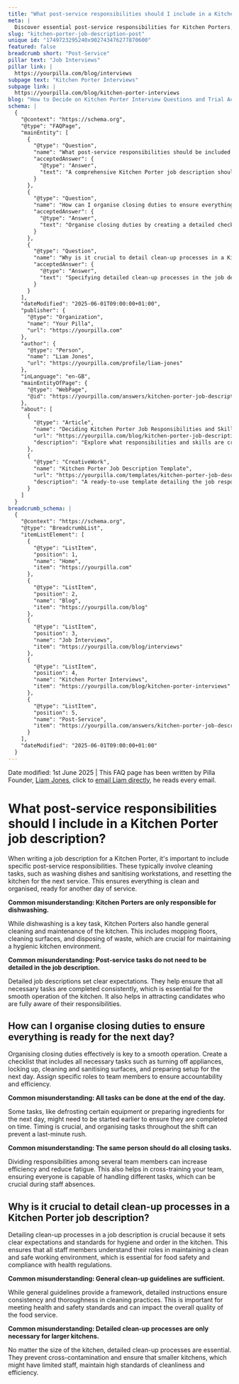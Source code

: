 ```yaml
---
title: "What post-service responsibilities should I include in a Kitchen Porter job description?"
meta: |
  Discover essential post-service responsibilities for Kitchen Porters, including detailed clean-up processes and how to organise closing duties efficiently.
slug: "kitchen-porter-job-description-post"
unique id: "1749723295240x902743476277870600"
featured: false
breadcrumb short: "Post-Service"
pillar text: "Job Interviews"
pillar link: |
  https://yourpilla.com/blog/interviews
subpage text: "Kitchen Porter Interviews"
subpage link: |
  https://yourpilla.com/blog/kitchen-porter-interviews
blog: "How to Decide on Kitchen Porter Interview Questions and Trial Activities"
schema: |
  {
    "@context": "https://schema.org",
    "@type": "FAQPage",
    "mainEntity": [
      {
        "@type": "Question",
        "name": "What post-service responsibilities should be included in a Kitchen Porter job description?",
        "acceptedAnswer": {
          "@type": "Answer",
          "text": "A comprehensive Kitchen Porter job description should outline key post-service tasks such as washing dishes, sanitising workstations, and resetting the kitchen for the next service. Besides dishwashing, general tasks like mopping floors, cleaning surfaces, and disposing of waste are necessary for keeping a kitchen hygienic and organised for the next day."
        }
      },
      {
        "@type": "Question",
        "name": "How can I organise closing duties to ensure everything is ready for the next day?",
        "acceptedAnswer": {
          "@type": "Answer",
          "text": "Organise closing duties by creating a detailed checklist that includes turning off appliances, locking up, cleaning and sanitising surfaces, and preparing setups for the next day. Assign specific duties to team members for accountability and to ensure that all tasks are completed efficiently without any last-minute rush."
        }
      },
      {
        "@type": "Question",
        "name": "Why is it crucial to detail clean-up processes in a Kitchen Porter job description?",
        "acceptedAnswer": {
          "@type": "Answer",
          "text": "Specifying detailed clean-up processes in the job description is crucial for setting explicit standards and expectations for kitchen hygiene. Clear directives help maintain consistent cleaning practices, ensuring food safety, compliance with health regulations, and preventing issues like cross-contamination."
        }
      }
    ],
    "dateModified": "2025-06-01T09:00:00+01:00",
    "publisher": {
      "@type": "Organization",
      "name": "Your Pilla",
      "url": "https://yourpilla.com"
    },
    "author": {
      "@type": "Person",
      "name": "Liam Jones",
      "url": "https://yourpilla.com/profile/liam-jones"
    },
    "inLanguage": "en-GB",
    "mainEntityOfPage": {
      "@type": "WebPage",
      "@id": "https://yourpilla.com/answers/kitchen-porter-job-description-post"
    },
    "about": [
      {
        "@type": "Article",
        "name": "Deciding Kitchen Porter Job Responsibilities and Skills",
        "url": "https://yourpilla.com/blog/kitchen-porter-job-description",
        "description": "Explore what responsibilities and skills are crucial when drafting a job description for a Kitchen Porter."
      },
      {
        "@type": "CreativeWork",
        "name": "Kitchen Porter Job Description Template",
        "url": "https://yourpilla.com/templates/kitchen-porter-job-description",
        "description": "A ready-to-use template detailing the job responsibilities and requirements for a Kitchen Porter, ensuring thorough preparation and clear role expectations."
      }
    ]
  }
breadcrumb_schema: |
  {
    "@context": "https://schema.org",
    "@type": "BreadcrumbList",
    "itemListElement": [
      {
        "@type": "ListItem",
        "position": 1,
        "name": "Home",
        "item": "https://yourpilla.com"
      },
      {
        "@type": "ListItem",
        "position": 2,
        "name": "Blog",
        "item": "https://yourpilla.com/blog"
      },
      {
        "@type": "ListItem",
        "position": 3,
        "name": "Job Interviews",
        "item": "https://yourpilla.com/blog/interviews"
      },
      {
        "@type": "ListItem",
        "position": 4,
        "name": "Kitchen Porter Interviews",
        "item": "https://yourpilla.com/blog/kitchen-porter-interviews"
      },
      {
        "@type": "ListItem",
        "position": 5,
        "name": "Post-Service",
        "item": "https://yourpilla.com/answers/kitchen-porter-job-description-post"
      }
    ],
    "dateModified": "2025-06-01T09:00:00+01:00"
  }
---
```


Date modified: 1st June 2025 | This FAQ page has been written by Pilla Founder, [Liam Jones](https://yourpilla.com/profile/liam-jones), click to [email Liam directly](https://mailto:liam@yourpilla.com), he reads every email.

# What post-service responsibilities should I include in a Kitchen Porter job description?

When writing a job description for a Kitchen Porter, it's important to include specific post-service responsibilities. These typically involve cleaning tasks, such as washing dishes and sanitising workstations, and resetting the kitchen for the next service. This ensures everything is clean and organised, ready for another day of service.

**Common misunderstanding: Kitchen Porters are only responsible for dishwashing.**

While dishwashing is a key task, Kitchen Porters also handle general cleaning and maintenance of the kitchen. This includes mopping floors, cleaning surfaces, and disposing of waste, which are crucial for maintaining a hygienic kitchen environment.

**Common misunderstanding: Post-service tasks do not need to be detailed in the job description.**

Detailed job descriptions set clear expectations. They help ensure that all necessary tasks are completed consistently, which is essential for the smooth operation of the kitchen. It also helps in attracting candidates who are fully aware of their responsibilities.

## How can I organise closing duties to ensure everything is ready for the next day?

Organising closing duties effectively is key to a smooth operation. Create a checklist that includes all necessary tasks such as turning off appliances, locking up, cleaning and sanitising surfaces, and preparing setup for the next day. Assign specific roles to team members to ensure accountability and efficiency.

**Common misunderstanding: All tasks can be done at the end of the day.**

Some tasks, like defrosting certain equipment or preparing ingredients for the next day, might need to be started earlier to ensure they are completed on time. Timing is crucial, and organising tasks throughout the shift can prevent a last-minute rush.

**Common misunderstanding: The same person should do all closing tasks.**

Dividing responsibilities among several team members can increase efficiency and reduce fatigue. This also helps in cross-training your team, ensuring everyone is capable of handling different tasks, which can be crucial during staff absences.

## Why is it crucial to detail clean-up processes in a Kitchen Porter job description?

Detailing clean-up processes in a job description is crucial because it sets clear expectations and standards for hygiene and order in the kitchen. This ensures that all staff members understand their roles in maintaining a clean and safe working environment, which is essential for food safety and compliance with health regulations.

**Common misunderstanding: General clean-up guidelines are sufficient.**

While general guidelines provide a framework, detailed instructions ensure consistency and thoroughness in cleaning practices. This is important for meeting health and safety standards and can impact the overall quality of the food service.

**Common misunderstanding: Detailed clean-up processes are only necessary for larger kitchens.**

No matter the size of the kitchen, detailed clean-up processes are essential. They prevent cross-contamination and ensure that smaller kitchens, which might have limited staff, maintain high standards of cleanliness and efficiency.